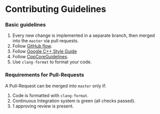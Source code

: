 # Contributing Guidelines

### Basic guidelines

1. Every new change is implemented in a separate branch, then merged into the `master` via pull requests.
2. Follow [GitHub flow](https://guides.github.com/introduction/flow/).
3. Follow [Google C++ Style Guide](https://google.github.io/styleguide/cppguide.html)
4. Follow [CppCoreGuidelines](https://isocpp.github.io/CppCoreGuidelines/CppCoreGuidelines).
5. Use `clang-format` to format your code.

### Requirements for Pull-Requests

A Pull-Request can be merged into `master` only if: 

1. Code is formatted with `clang-format`.
2. Continuous Integration system is green (all checks passed).
3. 1 approving review is present.
